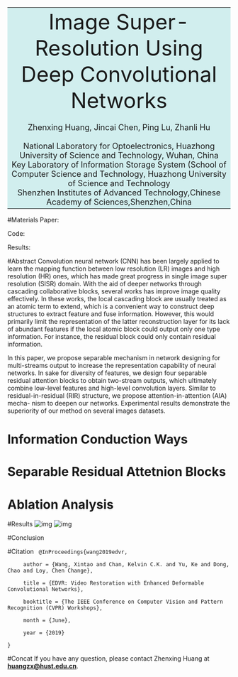 
<table><tr><td bgcolor=#D1EEEE><center><font size='8'>Image Super-Resolution Using Deep Convolutional Networks</font></center>
<center><font size='4'><br/>Zhenxing Huang, Jincai Chen, Ping Lu, Zhanli Hu</font></center>
<center><font size='4'><br/>National Laboratory for Optoelectronics, Huazhong University of Science and Technology, Wuhan, China</font></center>
<center><font size='4'>Key Laboratory of Information Storage System (School of Computer Science and Technology, Huazhong University of Science and Technology</font></center>
<center><font size='4'> Shenzhen Institutes of Advanced Technology,Chinese Academy of Sciences,Shenzhen,China</font></center></td></tr></table>

#Materials
Paper: 

Code:

Results:

#Abstract 
Convolution neural network (CNN) has been largely
applied to learn the mapping function between low resolution
(LR) images and high resolution (HR) ones, which has made
great progress in single image super resolution (SISR) domain.
With the aid of deeper networks through cascading collaborative
blocks, several works has improve image quality effectively.
In these works, the local cascading block are usually treated
as an atomic term to extend, which is a convenient way to
construct deep structures to extract feature and fuse information.
However, this would primarily limit the representation of the
latter reconstruction layer for its lack of abundant features if
the local atomic block could output only one type information.
For instance, the residual block could only contain residual
information.

In this paper, we propose separable mechanism in network
designing for multi-streams output to increase the representation
capability of neural networks. In sake for diversity of features,
we design four separable residual attention blocks to obtain
two-stream outputs, which ultimately combine low-level features
and high-level convolution layers. Similar to residual-in-residual
(RIR) structure, we propose attention-in-attention (AIA) mecha-
nism to deepen our networks. Experimental results demonstrate
the superiority of our method on several images datasets.

# Information Conduction Ways

# Separable Residual Attetnion Blocks


# Ablation Analysis


#Results
![img](https://github.com/huanggzx/SRAN/images/Results_1.png)
![img](https://github.com/huanggzx/SRAN/images/Results_2.png)

#Conclusion


#Citation
<code>
@InProceedings{wang2019edvr,  
&emsp;&emsp;&emsp;&emsp;         author = {Wang, Xintao and Chan, Kelvin C.K. and Yu, Ke and Dong, Chao and Loy, Chen Change},  
&emsp;&emsp;&emsp;&emsp;          title = {EDVR: Video Restoration with Enhanced Deformable Convolutional Networks},  
&emsp;&emsp;&emsp;&emsp;          booktitle = {The IEEE Conference on Computer Vision and Pattern Recognition (CVPR) Workshops},  
&emsp;&emsp;&emsp;&emsp;          month = {June},  
&emsp;&emsp;&emsp;&emsp;          year = {2019}  
          }
</code>


#Concat 
If you have any question, please contact Zhenxing Huang at **huangzx@hust.edu.cn**.
